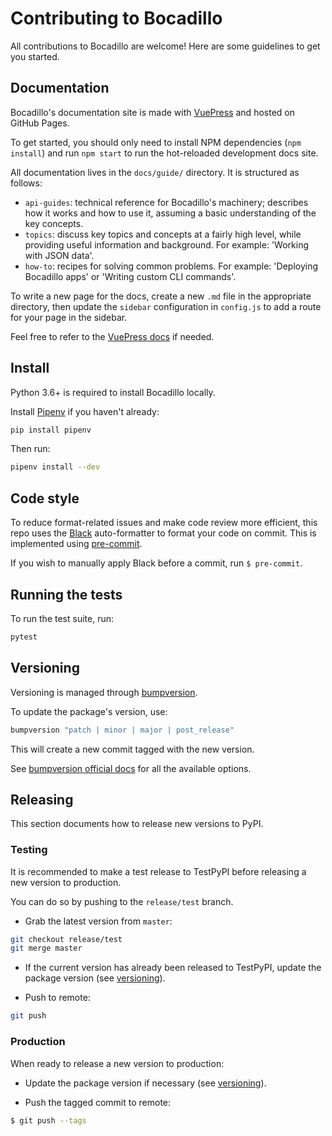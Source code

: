 # Contributing to Bocadillo

All contributions to Bocadillo are welcome! Here are some guidelines to get you started.

## Documentation

Bocadillo's documentation site is made with [VuePress](https://vuepress.vuejs.org) and hosted on GitHub Pages.

To get started, you should only need to install NPM dependencies (`npm install`) and run `npm start` to run the hot-reloaded development docs site.

All documentation lives in the `docs/guide/` directory. It is structured as follows:

- `api-guides`: technical reference for Bocadillo's machinery; describes how it works and how to use it, assuming a basic understanding of the key concepts.
- `topics`: discuss key topics and concepts at a fairly high level, while providing useful information and background. For example: 'Working with JSON data'.
- `how-to`: recipes for solving common problems. For example: 'Deploying Bocadillo apps' or 'Writing custom CLI commands'.

To write a new page for the docs, create a new `.md` file in the appropriate directory, then update the `sidebar` configuration in `config.js` to add a route for your page in the sidebar.

Feel free to refer to the [VuePress docs](https://vuepress.vuejs.org) if needed.

## Install

Python 3.6+ is required to install Bocadillo locally.

Install [Pipenv](https://github.com/pypa/pipenv) if you haven't already:

```bash
pip install pipenv
```

Then run:

```bash
pipenv install --dev
```

## Code style

To reduce format-related issues and make code review more efficient, this repo uses the [Black](https://github.com/ambv/black) auto-formatter to format your code on commit. This is implemented using [pre-commit](https://pre-commit.com).

If you wish to manually apply Black before a commit, run `$ pre-commit`.

## Running the tests

To run the test suite, run:

```bash
pytest
```

## Versioning

Versioning is managed through [bumpversion](https://pypi.org/project/bumpversion/).

To update the package's version, use:

```bash
bumpversion "patch | minor | major | post_release"
```

This will create a new commit tagged with the new version.

See [bumpversion official docs](https://pypi.org/project/bumpversion/) for all the available options.

## Releasing

This section documents how to release new versions to PyPI.

### Testing

It is recommended to make a test release to TestPyPI before releasing a new version to production.

You can do so by pushing to the `release/test` branch.

- Grab the latest version from `master`:

```bash
git checkout release/test
git merge master
```

- If the current version has already been released to TestPyPI, update the package version (see [versioning](#versioning)).

- Push to remote:

```bash
git push
```

### Production

When ready to release a new version to production:

- Update the package version if necessary (see [versioning](#versioning)).

- Push the tagged commit to remote:

```bash
$ git push --tags
```
